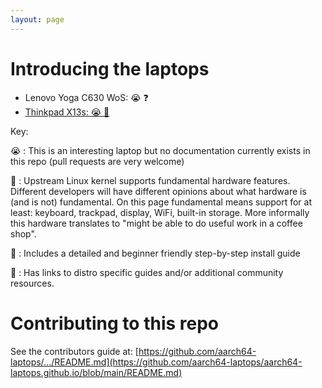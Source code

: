 ```yaml
---
layout: page
---
```


# Introducing the laptops

* Lenovo Yoga C630 WoS: 😭 ❓
* [Thinkpad X13s: 😭 🐧](laptops/thinkpad_x13s.md)

Key:

😭
: This is an interesting laptop but no documentation currently exists in this repo (pull requests are very welcome)

🐧
: Upstream Linux kernel supports fundamental hardware features. Different
  developers will have different opinions about what hardware is (and is
  not) fundamental. On this page fundamental means support for at least:
  keyboard, trackpad, display, WiFi, built-in storage. More informally
  this hardware translates to "might be able to do useful work in a coffee
  shop".

📗
: Includes a detailed and beginner friendly step-by-step install guide

🔗
: Has links to distro specific guides and/or additional community resources.

# Contributing to this repo

See the contributors guide at:
[https://github.com/aarch64-laptops/.../README.md](https://github.com/aarch64-laptops/aarch64-laptops.github.io/blob/main/README.md)
